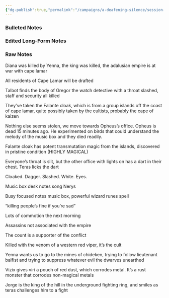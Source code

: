 ```yaml
---
{"dg-publish":true,"permalink":"/campaigns/a-deafening-silence/session-notes/session-39-from-alex/"}
---
```


### Bulleted Notes

### Edited Long-Form Notes 

### Raw Notes

Diana was killed by Yenna, the king was killed, the adalusian empire is at war with cape lamar

All residents of Cape Lamar will be drafted

Talbot finds the body of Gregor the watch detective with a throat slashed, staff and security all killed

They’ve taken the Falante cloak, which is from a group islands off the coast of cape lamar, quite possibly taken by the cultists, probably the cape of kaizen

Nothing else seems stolen, we move towards Opheus’s office. Opheus is dead 15 minutes ago. He experimented on birds that could understand the melody of the music box and they died readily.

Falante cloak has potent transmutation magic from the islands, discovered in pristine condition (HIGHLY MAGICAL)

Everyone’s throat is slit, but the other office with lights on has a dart in their chest. Teras licks the dart

Cloaked. Dagger. Slashed. White. Eyes.

Music box desk notes song Nerys

Busy focused notes music box, powerful wizard runes spell

“killing people’s fine if you’re sad”

Lots of commotion the next morning

Assassins not associated with the empire

The count is a supporter of the conflict

Killed with the venom of a western red viper, it’s the cult

Yenna wants us to go to the mines of chideken, trying to follow lieutenant balfist and trying to suppress whatever evil the dwarves unearthed

Vizix gives viri a pouch of red dust, which corrodes metal. It’s a rust monster that corrodes non-magical metals

Jorge is the king of the hill in the underground fighting ring, and smiles as teras challenges him to a fight